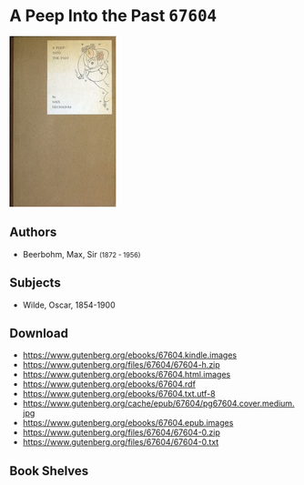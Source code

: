 # A Peep Into the Past <kbd>67604</kbd>

![](./cover.medium.jpg "")

## Authors


 - Beerbohm, Max, Sir <small>(1872 - 1956)</small>

## Subjects


 - Wilde, Oscar, 1854-1900

## Download


 - https://www.gutenberg.org/ebooks/67604.kindle.images
 - https://www.gutenberg.org/files/67604/67604-h.zip
 - https://www.gutenberg.org/ebooks/67604.html.images
 - https://www.gutenberg.org/ebooks/67604.rdf
 - https://www.gutenberg.org/ebooks/67604.txt.utf-8
 - https://www.gutenberg.org/cache/epub/67604/pg67604.cover.medium.jpg
 - https://www.gutenberg.org/ebooks/67604.epub.images
 - https://www.gutenberg.org/files/67604/67604-0.zip
 - https://www.gutenberg.org/files/67604/67604-0.txt

## Book Shelves


